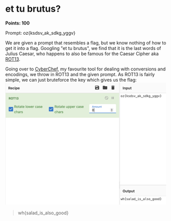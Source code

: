 # et tu brutus?
**Points: 100**

Prompt: oz{ksdsv_ak_sdkg_yggv}

We are given a prompt that resembles a flag, but we know nothing of how to get it into a flag. 
Googling "et tu brutus", we find that it is the last words of Julius Caesar, who happens to also be famous for the Caesar Cipher aka [ROT13](https://en.wikipedia.org/wiki/Caesar_cipher).

Going over to [CyberChef](http://icyberchef.com/), my favourite tool for dealing with conversions and encodings, we throw in ROT13 and the given prompt. As ROT13 is fairly simple, we can just bruteforce the key which gives us the flag:
![Flag](flag.png)
> wh{salad_is_also_good}
